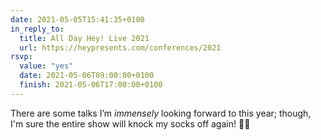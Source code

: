 ```yaml
---
date: 2021-05-05T15:41:35+0100
in_reply_to:
  title: All Day Hey! Live 2021
  url: https://heypresents.com/conferences/2021
rsvp:
  value: "yes"
  date: 2021-05-06T09:00:00+0100
  finish: 2021-05-06T17:00:00+0100
---
```


There are some talks I’m *immensely* looking forward to this year; though, I'm sure the entire show will knock my socks off again! 🧦💨
